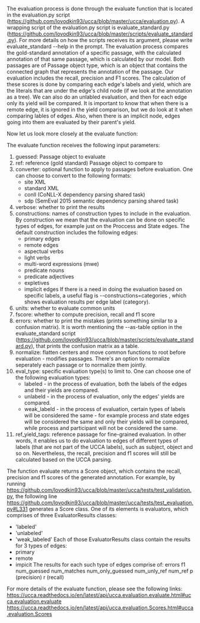 The evaluation process is done through the evaluate function that is located in the evaluation.py script (https://github.com/lovodkin93/ucca/blob/master/ucca/evaluation.py).
A wrapping script of the evaluation.py script is evaluate_standard.py (https://github.com/lovodkin93/ucca/blob/master/scripts/evaluate_standard.py). For more details on how the scripts receives its argument, please write evaluate_standard --help in the prompt.
The evaluation process compares the gold-standard annotation of a specific passage, with the calculated annotation of that same passage, which is calculated by our model.
Both passages are of Passage object type, which is an object that contains the connected graph that represents the annotation of the passage.
Our evaluation includes the recall, precision and F1 scores. The calculation of these scores is done by comparing each edge's labels and yield, which are the literals that are under the edge's child node (if we look at the annotation as a tree).
We can also do an unlabled evaluation, and then for each edge only its yield will be compared. It is important to know that when there is a remote edge, it is ignored in the yield comparison, but we do look at it when comparing lables of edges.
Also, when there is an implicit node, edges going into them are evaluated by their parent's yield.

Now let us look more closely at the evaluate function:

The evaluate function receives the following input parameters:
1. guessed: Passage object to evaluate
2. ref: reference (gold standard) Passage object to compare to
3. converter: optional function to apply to passages before evaluation. One can choose to convert to the following formats:
    - site XML
    - standard XML
    - conll (CoNLL-X dependency parsing shared task)
    - sdp (SemEval 2015 semantic dependency parsing shared task)
4. verbose: whether to print the results
5. constructions: names of construction types to include in the evaluation. By construction we mean that the evaluation can be done on specific types of edges, for example just on the Proccess and State edges. The default construction includes the following edges:
    - primary edges
    - remote edges
    - aspectual verbs
    - light verbs
    - multi-word expressions (mwe)
    - predicate nouns
    - predicate adjectives
    - expletives
    - implicit edges
    If there is a need in doing the evaluation based on specific labels, a useful flag is --constructions=categories , which shows evaluation results per edge label (category).
6. units: whether to evaluate common units
7. fscore: whether to compute precision, recall and f1 score
8. errors: whether to print the mistakes (prints something similar to a confusion matrix). It is worth mentioning the --as-table option in the evaluate_standard script (https://github.com/lovodkin93/ucca/blob/master/scripts/evaluate_standard.py), that prints the confusion matrix as a table.
9. normalize: flatten centers and move common functions to root before evaluation - modifies passages. There's an option to normalize seperately each passage or to normalize them jointly. 
10. eval_type: specific evaluation type(s) to limit to. One can choose one of the following evaluation types:
    - labeled - in the process of evaluation, both the labels of the edges and their yields are compared.
    - unlabeld - in the process of evaluation, only the edges' yields are compared.
    - weak_labeld - in the process of evaluation, certain types of labels will be considered the same - for example process and state edges will be considered the same and only their yields will be compared,  while process and participant will not be considered the same.
11. ref_yield_tags: reference passage for fine-grained evaluation. In other words, it enables us to do evaluation to edges of different types of labels (that are not part of the UCCA labels), such as subject, object and so on. Nevertheless, the recall, precision and f1 scores will still be calculated based on the UCCA parsing. 

The function evaluate returns a Score object, which contains the recall, precision and f1 scores of the generated annotation.
For example, by running https://github.com/lovodkin93/ucca/blob/master/ucca/tests/test_validation.py, the following line https://github.com/lovodkin93/ucca/blob/master/ucca/tests/test_evaluation.py#L331 generates a Score class. One of its elements is evaluators, which comprises of three EvaluatorResults classes:
- 'labeled'
- 'unlabeled'
- 'weak_labeled'
Each of those EvaluatorResults class contain the results for 3 types of edges:
- primary
- remote
- impicit
The results for each such type of edges comprise of:
errors
f1
num_guessed
num_matches
num_only_guessed
num_unly_ref
num_ref
p (precision)
r (recall)

For more details of the evaluate function, please see the following links:
https://ucca.readthedocs.io/en/latest/api/ucca.evaluation.evaluate.html#ucca.evaluation.evaluate
https://ucca.readthedocs.io/en/latest/api/ucca.evaluation.Scores.html#ucca.evaluation.Scores
